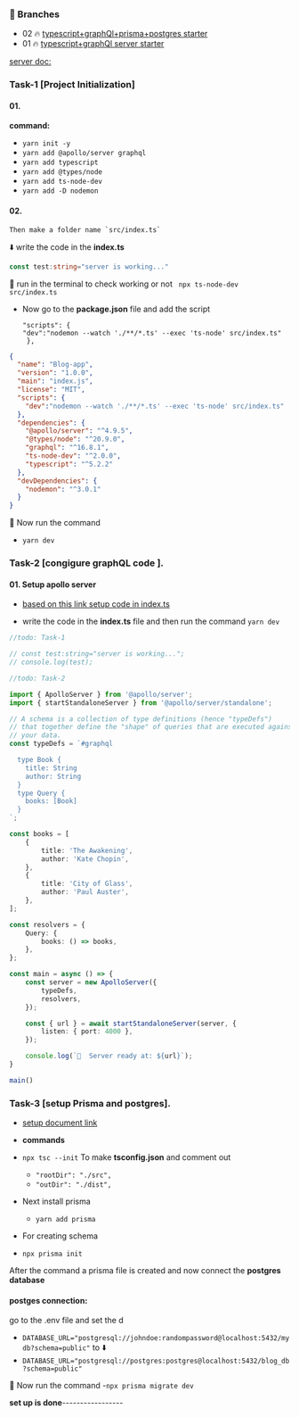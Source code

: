 ###    🎲 Branches

- 02 🔥 [typescript+graphQl+prisma+postgres starter](https://github.com/bappasahabapi/bolg-app-graphQL-prisma-postgres-ts/tree/bappa/02/prisma-postgres-graphQL-typeScript-starter)
- 01 🔥 [typescript+graphQl server starter](https://github.com/bappasahabapi/bolg-app-graphQL-prisma-postgres-ts/tree/bappa/01/graphL-typescript-starter)

[server doc:](https://www.apollographql.com/docs/apollo-server/)
###   Task-1 [Project Initialization]
####    01. 
**command:**
-    `yarn init -y`
-    `yarn add @apollo/server graphql`
-    `yarn add typescript`
-    `yarn add @types/node`
-    `yarn add ts-node-dev`
-    `yarn add -D nodemon`

####    02.
    Then make a folder name `src/index.ts`
⬇️ write the code in the **index.ts**
```ts
const test:string="server is working..."
```
🔲 run in the terminal to check working or not
` npx ts-node-dev src/index.ts`

- Now go to the **package.json** file and add the script

      "scripts": {
      "dev":"nodemon --watch './**/*.ts' --exec 'ts-node' src/index.ts"
       },

```json
{
  "name": "Blog-app",
  "version": "1.0.0",
  "main": "index.js",
  "license": "MIT",
  "scripts": {
    "dev":"nodemon --watch './**/*.ts' --exec 'ts-node' src/index.ts"
  },
  "dependencies": {
    "@apollo/server": "^4.9.5",
    "@types/node": "^20.9.0",
    "graphql": "^16.8.1",
    "ts-node-dev": "^2.0.0",
    "typescript": "^5.2.2"
  },
  "devDependencies": {
    "nodemon": "^3.0.1"
  }
}

```
🔲 Now run the command 
-    `yarn dev`

###   Task-2 [congigure graphQL code ]. 

#### 01. Setup apollo server 
- [based on this link setup code in index.ts](https://www.apollographql.com/docs/apollo-server/getting-started)

- write the code in the **index.ts** file and then run the command `yarn dev`
```typescript
//todo: Task-1

// const test:string="server is working...";
// console.log(test);

//todo: Task-2

import { ApolloServer } from '@apollo/server';
import { startStandaloneServer } from '@apollo/server/standalone';

// A schema is a collection of type definitions (hence "typeDefs")
// that together define the "shape" of queries that are executed against
// your data.
const typeDefs = `#graphql

  type Book {
    title: String
    author: String
  }
  type Query {
    books: [Book]
  }
`;

const books = [
    {
        title: 'The Awakening',
        author: 'Kate Chopin',
    },
    {
        title: 'City of Glass',
        author: 'Paul Auster',
    },
];

const resolvers = {
    Query: {
        books: () => books,
    },
};

const main = async () => {
    const server = new ApolloServer({
        typeDefs,
        resolvers,
    });

    const { url } = await startStandaloneServer(server, {
        listen: { port: 4000 },
    });

    console.log(`🚀  Server ready at: ${url}`);
}

main()

```

###   Task-3 [setup Prisma and postgres]. 

- [setup document link](https://www.prisma.io/docs/getting-started/setup-prisma/start-from-scratch/relational-databases-typescript-postgresql)
- **commands**
- `npx tsc --init` 
To make **tsconfig.json** and comment out 
    - `"rootDir": "./src", `
    - ` "outDir": "./dist",    `
- Next install prisma 
  - `yarn add prisma`

- For creating schema 
 - `npx prisma init`

After the command a prisma file is created and now connect the **postgres database**

####    postges connection:
go to the .env file and set the d

- `DATABASE_URL="postgresql://johndoe:randompassword@localhost:5432/mydb?schema=public"`
to ⬇️
- `DATABASE_URL="postgresql://postgres:postgres@localhost:5432/blog_db?schema=public"`

🔲 Now run the command 
-`npx prisma migrate dev`

**set up is done**-----------------

